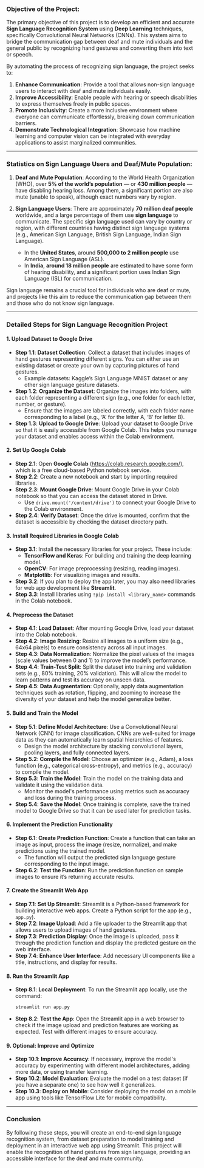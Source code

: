 ### **Objective of the Project:**

The primary objective of this project is to develop an efficient and accurate **Sign Language Recognition System** using **Deep Learning** techniques, specifically Convolutional Neural Networks (CNNs). This system aims to bridge the communication gap between deaf and mute individuals and the general public by recognizing hand gestures and converting them into text or speech.

By automating the process of recognizing sign language, the project seeks to:

1. **Enhance Communication**: Provide a tool that allows non-sign language users to interact with deaf and mute individuals easily.
2. **Improve Accessibility**: Enable people with hearing or speech disabilities to express themselves freely in public spaces.
3. **Promote Inclusivity**: Create a more inclusive environment where everyone can communicate effortlessly, breaking down communication barriers.
4. **Demonstrate Technological Integration**: Showcase how machine learning and computer vision can be integrated with everyday applications to assist marginalized communities.

---

### **Statistics on Sign Language Users and Deaf/Mute Population:**

1. **Deaf and Mute Population**: According to the World Health Organization (WHO), over **5% of the world’s population** — or **430 million people** — have disabling hearing loss. Among them, a significant portion are also mute (unable to speak), although exact numbers vary by region.
   
2. **Sign Language Users**: There are approximately **70 million deaf people** worldwide, and a large percentage of them use **sign language** to communicate. The specific sign language used can vary by country or region, with different countries having distinct sign language systems (e.g., American Sign Language, British Sign Language, Indian Sign Language).
   
   - In the **United States**, around **500,000 to 2 million people** use American Sign Language (ASL).
   - In **India**, **around 18 million people** are estimated to have some form of hearing disability, and a significant portion uses Indian Sign Language (ISL) for communication.
   
Sign language remains a crucial tool for individuals who are deaf or mute, and projects like this aim to reduce the communication gap between them and those who do not know sign language.

---

### **Detailed Steps for Sign Language Recognition Project**

#### **1. Upload Dataset to Google Drive**
   - **Step 1.1**: **Dataset Collection**: Collect a dataset that includes images of hand gestures representing different signs. You can either use an existing dataset or create your own by capturing pictures of hand gestures.
     - Example datasets: Kaggle’s Sign Language MNIST dataset or any other sign language gesture datasets.
   - **Step 1.2**: **Organize the Dataset**: Organize the images into folders, with each folder representing a different sign (e.g., one folder for each letter, number, or gesture).
     - Ensure that the images are labeled correctly, with each folder name corresponding to a label (e.g., ‘A’ for the letter A, ‘B’ for letter B).
   - **Step 1.3**: **Upload to Google Drive**: Upload your dataset to Google Drive so that it is easily accessible from Google Colab. This helps you manage your dataset and enables access within the Colab environment.

#### **2. Set Up Google Colab**
   - **Step 2.1**: Open **Google Colab** (https://colab.research.google.com/), which is a free cloud-based Python notebook service.
   - **Step 2.2**: Create a new notebook and start by importing required libraries.
   - **Step 2.3**: **Mount Google Drive**: Mount Google Drive in your Colab notebook so that you can access the dataset stored in Drive.
     - Use `drive.mount('/content/drive')` to connect your Google Drive to the Colab environment.
   - **Step 2.4**: **Verify Dataset**: Once the drive is mounted, confirm that the dataset is accessible by checking the dataset directory path.

#### **3. Install Required Libraries in Google Colab**
   - **Step 3.1**: Install the necessary libraries for your project. These include:
     - **TensorFlow and Keras**: For building and training the deep learning model.
     - **OpenCV**: For image preprocessing (resizing, reading images).
     - **Matplotlib**: For visualizing images and results.
   - **Step 3.2**: If you plan to deploy the app later, you may also need libraries for web app development like **Streamlit**.
   - **Step 3.3**: Install libraries using `!pip install <library_name>` commands in the Colab notebook.

#### **4. Preprocess the Dataset**
   - **Step 4.1**: **Load Dataset**: After mounting Google Drive, load your dataset into the Colab notebook. 
   - **Step 4.2**: **Image Resizing**: Resize all images to a uniform size (e.g., 64x64 pixels) to ensure consistency across all input images.
   - **Step 4.3**: **Data Normalization**: Normalize the pixel values of the images (scale values between 0 and 1) to improve the model’s performance.
   - **Step 4.4**: **Train-Test Split**: Split the dataset into training and validation sets (e.g., 80% training, 20% validation). This will allow the model to learn patterns and test its accuracy on unseen data.
   - **Step 4.5**: **Data Augmentation**: Optionally, apply data augmentation techniques such as rotation, flipping, and zooming to increase the diversity of your dataset and help the model generalize better.

#### **5. Build and Train the Model**
   - **Step 5.1**: **Define Model Architecture**: Use a Convolutional Neural Network (CNN) for image classification. CNNs are well-suited for image data as they can automatically learn spatial hierarchies of features.
     - Design the model architecture by stacking convolutional layers, pooling layers, and fully connected layers.
   - **Step 5.2**: **Compile the Model**: Choose an optimizer (e.g., Adam), a loss function (e.g., categorical cross-entropy), and metrics (e.g., accuracy) to compile the model.
   - **Step 5.3**: **Train the Model**: Train the model on the training data and validate it using the validation data.
     - Monitor the model's performance using metrics such as accuracy and loss during the training process.
   - **Step 5.4**: **Save the Model**: Once training is complete, save the trained model to Google Drive so that it can be used later for prediction tasks.

#### **6. Implement the Prediction Functionality**
   - **Step 6.1**: **Create Prediction Function**: Create a function that can take an image as input, process the image (resize, normalize), and make predictions using the trained model.
     - The function will output the predicted sign language gesture corresponding to the input image.
   - **Step 6.2**: **Test the Function**: Run the prediction function on sample images to ensure it’s returning accurate results.

#### **7. Create the Streamlit Web App**
   - **Step 7.1**: **Set Up Streamlit**: Streamlit is a Python-based framework for building interactive web apps. Create a Python script for the app (e.g., `app.py`).
   - **Step 7.2**: **Image Upload**: Add a file uploader to the Streamlit app that allows users to upload images of hand gestures.
   - **Step 7.3**: **Prediction Display**: Once the image is uploaded, pass it through the prediction function and display the predicted gesture on the web interface.
   - **Step 7.4**: **Enhance User Interface**: Add necessary UI components like a title, instructions, and display for results.

#### **8. Run the Streamlit App**
   - **Step 8.1**: **Local Deployment**: To run the Streamlit app locally, use the command:
     ```bash
     streamlit run app.py
     ```
   - **Step 8.2**: **Test the App**: Open the Streamlit app in a web browser to check if the image upload and prediction features are working as expected. Test with different images to ensure accuracy.
   


#### **9. Optional: Improve and Optimize**
   - **Step 10.1**: **Improve Accuracy**: If necessary, improve the model's accuracy by experimenting with different model architectures, adding more data, or using transfer learning.
   - **Step 10.2**: **Model Evaluation**: Evaluate the model on a test dataset (if you have a separate one) to see how well it generalizes.
   - **Step 10.3**: **Deploy on Mobile**: Consider deploying the model on a mobile app using tools like TensorFlow Lite for mobile compatibility.

---

### **Conclusion**
By following these steps, you will create an end-to-end sign language recognition system, from dataset preparation to model training and deployment in an interactive web app using Streamlit. This project will enable the recognition of hand gestures from sign language, providing an accessible interface for the deaf and mute community.
